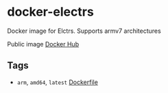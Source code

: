 # docker-electrs
Docker image for Elctrs. Supports armv7 architectures

Public image [Docker Hub](https://hub.docker.com/r/tiero/electrs)


## Tags

* `arm`, `amd64`, `latest` [Dockerfile](https://github.com/tiero/electrs/blob/master/Dockerfile) 


